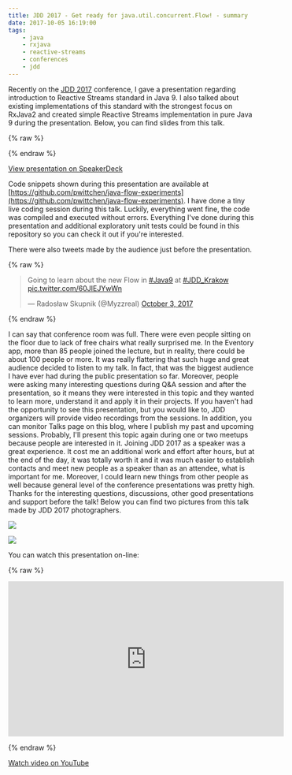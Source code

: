 ```yaml
---
title: JDD 2017 - Get ready for java.util.concurrent.Flow! - summary
date: 2017-10-05 16:19:00
tags:
	- java
	- rxjava
	- reactive-streams
	- conferences
	- jdd
---
```


Recently on the [JDD 2017](http://jdd.org.pl) conference, I gave a presentation regarding introduction to Reactive Streams standard in Java 9. I also talked about existing implementations of this standard with the strongest focus on RxJava2 and created simple Reactive Streams implementation in pure Java 9 during the presentation. Below, you can find slides from this talk. 

{% raw %}

<script async class="speakerdeck-embed" data-id="93c73ed4eaae4201a41d85bb381d1bb4" data-ratio="1.77777777777778" src="//speakerdeck.com/assets/embed.js"></script>

{% endraw %}

[View presentation on SpeakerDeck](https://speakerdeck.com/pwittchen/get-ready-for-java-dot-util-dot-concurrent-dot-flow)

Code snippets shown during this presentation are available at [https://github.com/pwittchen/java-flow-experiments](https://github.com/pwittchen/java-flow-experiments). I have done a tiny live coding session during this talk. Luckily, everything went fine, the code was compiled and executed without errors. Everything I've done during this presentation and additional exploratory unit tests could be found in this repository so you can check it out if you're interested. 

There were also tweets made by the audience just before the presentation.

{% raw %}
<blockquote class="twitter-tweet"><p lang="en" dir="ltr">Going to learn about the new Flow in <a href="https://twitter.com/hashtag/Java9?src=hash&amp;ref_src=twsrc%5Etfw">#Java9</a> at <a href="https://twitter.com/hashtag/JDD_Krakow?src=hash&amp;ref_src=twsrc%5Etfw">#JDD_Krakow</a> <a href="https://t.co/60JIEJYwWn">pic.twitter.com/60JIEJYwWn</a></p>&mdash; Radosław Skupnik (@Myzzreal) <a href="https://twitter.com/Myzzreal/status/915199721366593536?ref_src=twsrc%5Etfw">October 3, 2017</a></blockquote>
<script async src="//platform.twitter.com/widgets.js" charset="utf-8"></script>
{% endraw %}


I can say that conference room was full. There were even people sitting on the floor due to lack of free chairs what really surprised me. In the Eventory app, more than 85 people joined the lecture, but in reality, there could be about 100 people or more. It was really flattering that such huge and great audience decided to listen to my talk. In fact, that was the biggest audience I have ever had during the public presentation so far. Moreover, people were asking many interesting questions during Q&A session and after the presentation, so it means they were interested in this topic and they wanted to learn more, understand it and apply it in their projects. If you haven't had the opportunity to see this presentation, but you would like to, JDD organizers will provide video recordings from the sessions. In addition, you can monitor Talks page on this blog, where I publish my past and upcoming sessions. Probably, I'll present this topic again during one or two meetups because people are interested in it. Joining JDD 2017 as a speaker was a great experience. It cost me an additional work and effort after hours, but at the end of the day, it was totally worth it and it was much easier to establish contacts and meet new people as a speaker than as an attendee, what is important for me. Moreover, I could learn new things from other people as well because general level of the conference presentations was pretty high. Thanks for the interesting questions, discussions, other good presentations and support before the talk! Below you can find two pictures from this talk made by JDD 2017 photographers. 

![](/images/posts/2017/jdd-2017-juc-flow-presentation-summary/jdd-01.jpg)

![](/images/posts/2017/jdd-2017-juc-flow-presentation-summary/jdd-02.jpg)

You can watch this presentation on-line:

{% raw %}

<iframe width="560" height="315" src="https://www.youtube.com/embed/dO3J4q9uAHg?rel=0" frameborder="0" allow="autoplay; encrypted-media" allowfullscreen></iframe>

{% endraw %}

[Watch video on YouTube](https://www.youtube.com/watch?v=dO3J4q9uAHg)